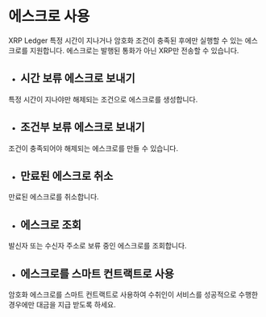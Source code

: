 # 에스크로 사용

XRP Ledger 특정 시간이 지나거나 암호화 조건이 충족된 후에만 실행할 수 있는 에스크로를 지원합니다. 에스크로는 발행된 통화가 아닌 XRP만 전송할 수 있습니다.&#x20;

* ## 시간 보류 에스크로 보내기&#x20;

특정 시간이 지나야만 해제되는 조건으로 에스크로를 생성합니다.

* ## 조건부 보류 에스크로 보내기

조건이 충족되어야 해제되는 에스크로를 만들 수 있습니다.

* ## 만료된 에스크로 취소

만료된 에스크로를 취소합니다.

* ## 에스크로 조회&#x20;

발신자 또는 수신자 주소로 보류 중인 에스크로를 조회합니다.

* ## 에스크로를 스마트 컨트랙트로 사용

암호화 에스크로를 스마트 컨트랙트로 사용하여 수취인이 서비스를 성공적으로 수행한 경우에만 대금을 지급 받도록 하세요.
